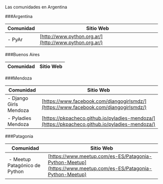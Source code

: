 Las comunidades en Argentina

###Argentina

Comunidad | Sitio Web 
 --- | --- 
- PyAr | [http://www.python.org.ar/](http://www.python.org.ar/)


###Buenos Aires

Comunidad | Sitio Web 
 --- | --- 


###Mendoza

Comunidad | Sitio Web 
 --- | --- 
 - Django Girls Mendoza | [https://www.facebook.com/djangogirlsmdz/](https://www.facebook.com/djangogirlsmdz/)
 - Pyladies Mendoza | [https://pkpacheco.github.io/pyladies-mendoza/](https://pkpacheco.github.io/pyladies-mendoza/)


###Patagonia

Comunidad | Sitio Web
--- | ---
  - Meetup Patagónico de Python | [https://www.meetup.com/es-ES/Patagonia-Python-Meetup](https://www.meetup.com/es-ES/Patagonia-Python-Meetup)
